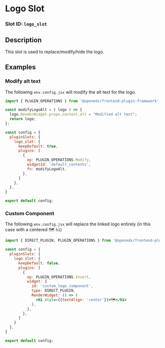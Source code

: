 # Logo Slot

### Slot ID: `logo_slot`

## Description

This slot is used to replace/modify/hide the logo.

## Examples

### Modify alt text

The following `env.config.jsx` will modify the alt text for the logo.

```jsx
import { PLUGIN_OPERATIONS } from '@openedx/frontend-plugin-framework';

const modifyLogoAlt = ( logo ) => {
  logo.RenderWidget.props.content.alt = "Modified alt text";
  return logo;
};

const config = {
  pluginSlots: {
    logo_slot: {
      keepDefault: true,
      plugins: [
        {
          op: PLUGIN_OPERATIONS.Modify,
          widgetId: 'default_contents',
          fn: modifyLogoAlt,
        },
      ]
    },
  },
}

export default config;
```

### Custom Component

The following `env.config.jsx` will replace the linked logo entirely (in this case with a centered 🗺️ `h1`)

```jsx
import { DIRECT_PLUGIN, PLUGIN_OPERATIONS } from '@openedx/frontend-plugin-framework';

const config = {
  pluginSlots: {
    logo_slot: {
      keepDefault: false,
      plugins: [
        {
          op: PLUGIN_OPERATIONS.Insert,
          widget: {
            id: 'custom_logo_component',
            type: DIRECT_PLUGIN,
            RenderWidget: () => (
              <h1 style={{textAlign: 'center'}}>🗺️</h1>
            ),
          },
        },
      ]
    }
  },
}

export default config;
```

